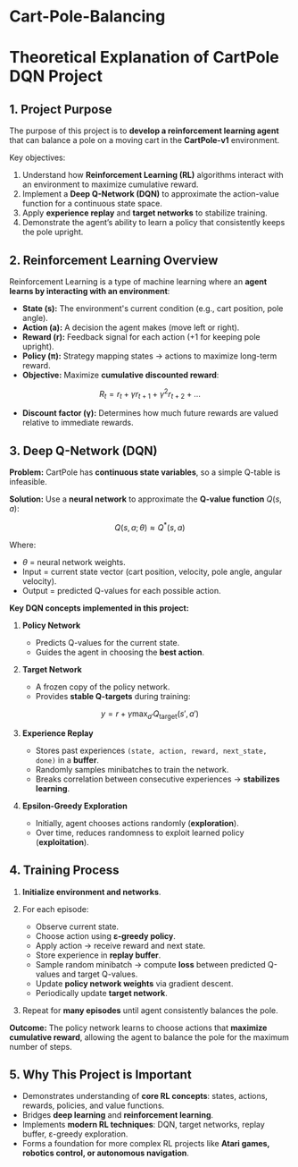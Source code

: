 # Cart-Pole-Balancing
# **Theoretical Explanation of CartPole DQN Project**


## **1. Project Purpose**

The purpose of this project is to **develop a reinforcement learning agent** that can balance a pole on a moving cart in the **CartPole-v1** environment.

Key objectives:

1. Understand how **Reinforcement Learning (RL)** algorithms interact with an environment to maximize cumulative reward.
2. Implement a **Deep Q-Network (DQN)** to approximate the action-value function for a continuous state space.
3. Apply **experience replay** and **target networks** to stabilize training.
4. Demonstrate the agent’s ability to learn a policy that consistently keeps the pole upright.


## **2. Reinforcement Learning Overview**

Reinforcement Learning is a type of machine learning where an **agent learns by interacting with an environment**:

* **State (s):** The environment's current condition (e.g., cart position, pole angle).
* **Action (a):** A decision the agent makes (move left or right).
* **Reward (r):** Feedback signal for each action (+1 for keeping pole upright).
* **Policy (π):** Strategy mapping states → actions to maximize long-term reward.
* **Objective:** Maximize **cumulative discounted reward**:

$$
R_t = r_t + \gamma r_{t+1} + \gamma^2 r_{t+2} + \dots
$$

* **Discount factor (γ):** Determines how much future rewards are valued relative to immediate rewards.


## **3. Deep Q-Network (DQN)**

**Problem:** CartPole has **continuous state variables**, so a simple Q-table is infeasible.

**Solution:** Use a **neural network** to approximate the **Q-value function** $Q(s, a)$:

$$
Q(s, a; \theta) \approx Q^*(s, a)
$$

Where:

* $\theta$ = neural network weights.
* Input = current state vector (cart position, velocity, pole angle, angular velocity).
* Output = predicted Q-values for each possible action.

**Key DQN concepts implemented in this project:**

1. **Policy Network**

   * Predicts Q-values for the current state.
   * Guides the agent in choosing the **best action**.

2. **Target Network**

   * A frozen copy of the policy network.
   * Provides **stable Q-targets** during training:

$$
y = r + \gamma \max_{a'} Q_{\text{target}}(s', a')
$$

3. **Experience Replay**

   * Stores past experiences `(state, action, reward, next_state, done)` in a **buffer**.
   * Randomly samples minibatches to train the network.
   * Breaks correlation between consecutive experiences → **stabilizes learning**.

4. **Epsilon-Greedy Exploration**

   * Initially, agent chooses actions randomly (**exploration**).
   * Over time, reduces randomness to exploit learned policy (**exploitation**).


## **4. Training Process**

1. **Initialize environment and networks**.
2. For each episode:

   * Observe current state.
   * Choose action using **ε-greedy policy**.
   * Apply action → receive reward and next state.
   * Store experience in **replay buffer**.
   * Sample random minibatch → compute **loss** between predicted Q-values and target Q-values.
   * Update **policy network weights** via gradient descent.
   * Periodically update **target network**.
3. Repeat for **many episodes** until agent consistently balances the pole.

**Outcome:** The policy network learns to choose actions that **maximize cumulative reward**, allowing the agent to balance the pole for the maximum number of steps.


## **5. Why This Project is Important**

* Demonstrates understanding of **core RL concepts**: states, actions, rewards, policies, and value functions.
* Bridges **deep learning** and **reinforcement learning**.
* Implements **modern RL techniques**: DQN, target networks, replay buffer, ε-greedy exploration.
* Forms a foundation for more complex RL projects like **Atari games, robotics control, or autonomous navigation**.
